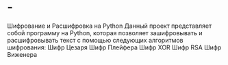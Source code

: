 # -
Шифрование и Расшифровка на Python Данный проект представляет собой программу на Python, которая позволяет зашифровывать и расшифровывать текст с помощью следующих алгоритмов шифрования:  Шифр Цезаря Шифр Плейфера Шифр XOR Шифр RSA Шифр Виженера
